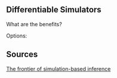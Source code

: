 ## Differentiable Simulators

What are the benefits?

Options:



## Sources
[The frontier of simulation-based inference](https://arxiv.org/pdf/1911.01429.pdf)
